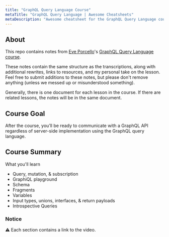 ```yaml
---
title: "GraphQL Query Language Course"
metaTitle: "GraphQL Query Language | Awesome Cheatsheets"
metaDescription: "Awesome cheatsheet for the GraphQL Query Language course"
---
```


## About

This repo contains notes from [Eve Porcello](https://twitter.com/eveporcello)'s [GraphQL Query Language course](https://egghead.io/lessons/gatsby-set-up-a-shopify-account).

These notes contain the same structure as the transcriptions, along with additional rewrites, links to resources, and my personal take on the lesson. Feel free to submit additions to these notes, but please don't remove anything (unless we messed up or misunderstood something).

Generally, there is one document for each lesson in the course. If there are related lessons, the notes will be in the same document.

## Course Goal

After the course, you’ll be ready to communicate with a GraphQL API regardless of server-side implementation using the GraphQL query language.

## Course Summary

What you'll learn

- Query, mutation, & subscription
- GraphiQL playground
- Schema
- Fragments
- Variables
- Input types, unions, interfaces, & return payloads
- Introspective Queries

### Notice

⚠️ Each section contains a link to the video.
